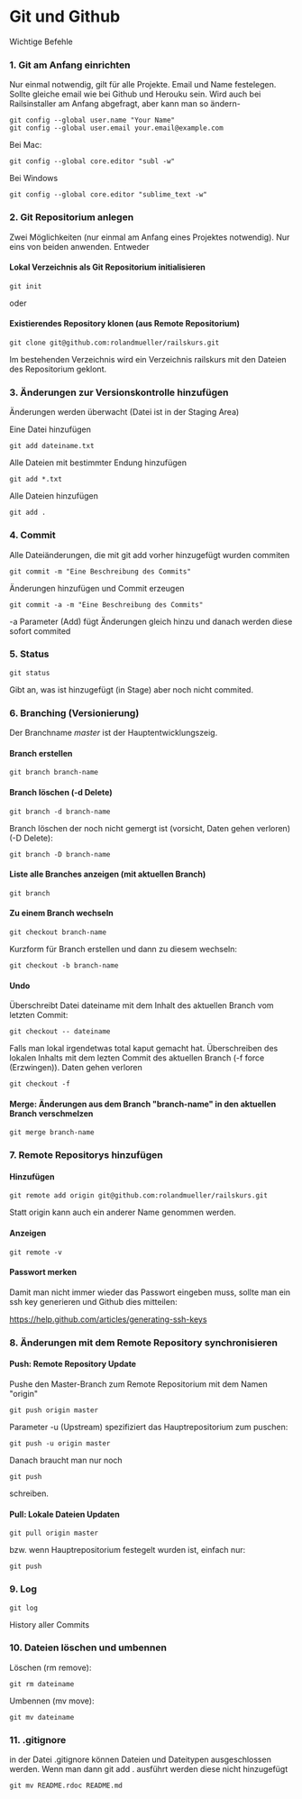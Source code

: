 # Git und Github

Wichtige Befehle

### 1. Git am Anfang einrichten 

Nur einmal notwendig, gilt für alle Projekte. Email und Name festelegen. Sollte gleiche email wie bei Github und Herouku sein. Wird auch bei Railsinstaller am Anfang abgefragt, aber kann man so ändern-

    git config --global user.name "Your Name"
    git config --global user.email your.email@example.com

Bei Mac:

    git config --global core.editor "subl -w"

Bei Windows

    git config --global core.editor "sublime_text -w"
    
### 2. Git Repositorium anlegen

Zwei Möglichkeiten (nur einmal am Anfang eines Projektes notwendig). Nur eins von beiden anwenden. Entweder

#### Lokal Verzeichnis als Git Repositorium initialisieren

    git init
   
oder
    
#### Existierendes Repository klonen (aus Remote Repositorium)

    git clone git@github.com:rolandmueller/railskurs.git
    
Im bestehenden Verzeichnis wird ein Verzeichnis railskurs mit den Dateien des Repositorium geklont.

### 3. Änderungen zur Versionskontrolle hinzufügen

Änderungen werden überwacht (Datei ist in der Staging Area)

Eine Datei hinzufügen

    git add dateiname.txt
    
Alle Dateien mit bestimmter Endung hinzufügen
        
    git add *.txt
    
Alle Dateien hinzufügen

    git add .
    
### 4. Commit 

Alle Dateiänderungen, die mit git add vorher hinzugefügt wurden commiten 

    git commit -m "Eine Beschreibung des Commits"

Änderungen hinzufügen und Commit erzeugen 

    git commit -a -m "Eine Beschreibung des Commits"
    
-a Parameter (Add) fügt Änderungen gleich hinzu und danach werden diese sofort commited

### 5. Status

    git status
    
Gibt an, was ist hinzugefügt (in Stage) aber noch nicht commited.

### 6. Branching (Versionierung)

Der Branchname *master* ist der Hauptentwicklungszeig.

#### Branch erstellen

    git branch branch-name

#### Branch löschen (-d Delete)

    git branch -d branch-name
    
Branch löschen der noch nicht gemergt ist (vorsicht, Daten gehen verloren) (-D Delete):

    git branch -D branch-name
    
#### Liste alle Branches anzeigen (mit aktuellen Branch)

    git branch
    
#### Zu einem Branch wechseln

    git checkout branch-name 
    
Kurzform für Branch erstellen und dann zu diesem wechseln:

    git checkout -b branch-name

#### Undo

Überschreibt Datei dateiname mit dem Inhalt des aktuellen Branch vom letzten Commit:
    
    git checkout -- dateiname
    
Falls man lokal irgendetwas total kaput gemacht hat. Überschreiben des lokalen Inhalts mit dem 
lezten Commit des aktuellen Branch (-f force (Erzwingen)). Daten gehen verloren

    git checkout -f
    
#### Merge: Änderungen aus dem Branch "branch-name" in den aktuellen Branch verschmelzen

    git merge branch-name
    
### 7. Remote Repositorys hinzufügen
  
#### Hinzufügen

    git remote add origin git@github.com:rolandmueller/railskurs.git
    
Statt origin kann auch ein anderer Name genommen werden.

#### Anzeigen

    git remote -v

#### Passwort merken

Damit man nicht immer wieder das Passwort eingeben muss, sollte man ein ssh key generieren und Github dies mitteilen:

https://help.github.com/articles/generating-ssh-keys

### 8. Änderungen mit dem Remote Repository synchronisieren


#### Push: Remote Repository Update

Pushe den Master-Branch zum Remote Repositorium mit dem Namen "origin" 

    git push origin master

Parameter -u (Upstream) spezifiziert das Hauptrepositorium zum puschen:

    git push -u origin master

Danach braucht man nur noch

    git push 

schreiben.

#### Pull: Lokale  Dateien Updaten 

    git pull origin master

bzw. wenn Hauptrepositorium festegelt wurden ist, einfach nur:

    git push
    
### 9. Log

    git log
    
History aller Commits

### 10. Dateien löschen und umbennen

Löschen (rm remove):

    git rm dateiname

Umbennen (mv move):

    git mv dateiname
   
### 11. .gitignore

in der Datei .gitignore können Dateien und Dateitypen ausgeschlossen werden. Wenn man dann git add . ausführt werden diese nicht hinzugefügt

    git mv README.rdoc README.md
